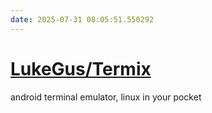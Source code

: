 ```yaml
---
date: 2025-07-31 08:05:51.550292
---
```


# [LukeGus/Termix](https://github.com/LukeGus/Termix)

android terminal emulator, linux in your pocket
